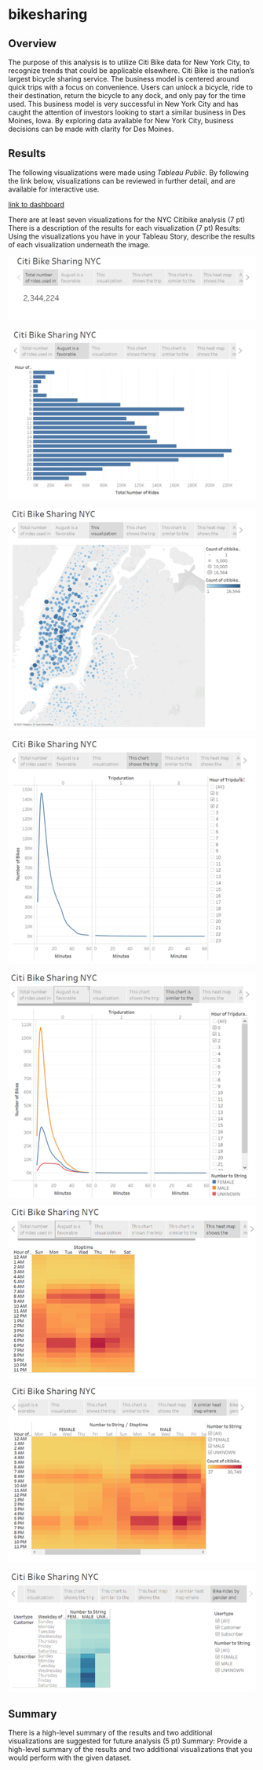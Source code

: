 # bikesharing

## Overview

The purpose of this analysis is to utilize Citi Bike data for New York City, to recognize trends that could be applicable elsewhere. Citi Bike is the nation’s largest bicycle sharing service. The business model is centered around quick trips with a focus on convenience. Users can unlock a bicycle, ride to their destination, return the bicycle to any dock, and only pay for the time used. This business model is very successful in New York City and has caught the attention of investors looking to start a similar business in Des Moines, Iowa. By exploring data available for New York City, business decisions can be made with clarity for Des Moines.

## Results

The following visualizations were made using *Tableau Public*. By following the link below, visualizations can be reviewed in further detail, and are available for interactive use. 

[link to dashboard](https://public.tableau.com/app/profile/kyle.caulkins/viz/Bikesharing_challenge_16398586389120/CitiBikeSharingNYC?publish=yes)

There are at least seven visualizations for the NYC Citibike analysis (7 pt)
There is a description of the results for each visualization (7 pt)
Results: Using the visualizations you have in your Tableau Story, describe the results of each visualization underneath the image.

![total_number](/Images/total_number.png)

![august_hours](/Images/ride_hours.png)

![top_starting](/Images/start_map.png)

![checkout_times](/Images/time_line.png)

![checkout_gender](/Images/gender_line.png)

![weekday_trips](/Images/time_heat.png)

![gender_trips](/Images/gender_heat.png)

![user_trips](/Images/day_heat.png)

## Summary
There is a high-level summary of the results and two additional visualizations are suggested for future analysis (5 pt)
Summary: Provide a high-level summary of the results and two additional visualizations that you would perform with the given dataset.
